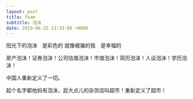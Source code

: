 ```yaml
---
layout: post
title: foam
subtitle: 泡沫
date: 2019-06-25 13:33:00 +0800
---
```


阳光下的泡沫　是彩色的
就像被骗的我　是幸福的

房产泡沫！证券泡沫！公司估值泡沫！市值泡沫！简历泡沫！人设泡沫！学历泡沫！

中国人重新定义了一切。

起个名字都他妈有泡沫，屁大点儿的杂货店叫超市！重新定义了超市！




